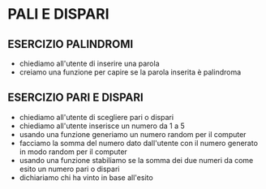 # PALI E DISPARI

## ESERCIZIO PALINDROMI
- chiediamo all'utente di inserire una parola
- creiamo una funzione per capire se la parola inserita è palindroma

## ESERCIZIO PARI E DISPARI
- chiediamo all'utente di scegliere pari o dispari
- chiediamo all'utente inserisce un numero da 1 a 5
- usando una funzione generiamo un numero random per il computer
- facciamo la somma del numero dato dall'utente con il numero generato in modo random per il computer
- usando una funzione stabiliamo se la somma dei due numeri da come esito un numero pari o dispari
- dichiariamo chi ha vinto in base all'esito